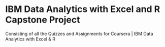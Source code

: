 # IBM Data Analytics with Excel and R Capstone Project
Consisting of all the Quizzes and Assignments for Coursera | IBM Data Analytics with Excel &amp; R
